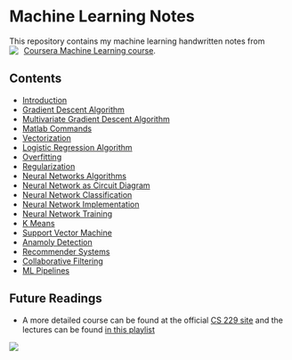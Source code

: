 # Machine Learning Notes
This repository contains my machine learning handwritten notes from [Coursera Machine Learning course](https://www.coursera.org/learn/machine-learning).
<img src="https://qph.fs.quoracdn.net/main-qimg-1461a07bf1a2959fca2586a8af26b190"
     style="float: left; margin-right: 10px;" />
     
## Contents
- [Introduction](https://github.com/akshaybahadur21/ml-notes/blob/master/notes_md/intro.md)
- [Gradient Descent Algorithm](https://github.com/akshaybahadur21/ml-notes/blob/master/notes_md/gradient_descent.md)
- [Multivariate Gradient Descent Algorithm](https://github.com/akshaybahadur21/ml-notes/blob/master/notes_md/multivaraite_gradient_descent.md)
- [Matlab Commands](https://github.com/akshaybahadur21/ml-notes/blob/master/notes_md/matlab_commands.md)
- [Vectorization](https://github.com/akshaybahadur21/ml-notes/blob/master/notes_md/vectorization.md)
- [Logistic Regression Algorithm](https://github.com/akshaybahadur21/ml-notes/blob/master/notes_md/logistic_regression.md)
- [Overfitting](https://github.com/akshaybahadur21/ml-notes/blob/master/notes_md/overfitting.md)
- [Regularization](https://github.com/akshaybahadur21/ml-notes/blob/master/notes_md/regularization.md)
- [Neural Networks Algorithms](https://github.com/akshaybahadur21/ml-notes/blob/master/notes_md/neural_networks.md)
- [Neural Network as Circuit Diagram](https://github.com/akshaybahadur21/ml-notes/blob/master/notes_md/network_diagram.md)
- [Neural Network Classification](https://github.com/akshaybahadur21/ml-notes/blob/master/notes_md/neural_network_classification.md)
- [Neural Network Implementation](https://github.com/akshaybahadur21/ml-notes/blob/master/notes_md/neural_network_implementation.md)
- [Neural Network Training](https://github.com/akshaybahadur21/ml-notes/blob/master/notes_md/neural_network_training.md)
- [K Means](https://github.com/akshaybahadur21/ml-notes/blob/master/notes_md/k-means.md)
- [Support Vector Machine](https://github.com/akshaybahadur21/ml-notes/blob/master/notes_md/svm.md)
- [Anamoly Detection](https://github.com/akshaybahadur21/ml-notes/blob/master/notes_md/anamoly-detection.md)
- [Recommender Systems](https://github.com/akshaybahadur21/ml-notes/blob/master/notes_md/recommender_systems.md)
- [Collaborative Filtering](https://github.com/akshaybahadur21/ml-notes/blob/master/notes_md/collaborative_filtering.md)
- [ML Pipelines](https://github.com/akshaybahadur21/ml-notes/blob/master/notes_md/ml_with_large_data_and_building_pipelines.md)

## Future Readings
- A more detailed course can be found at the official [CS 229 site](http://cs229.stanford.edu/) and the lectures can be found [in this playlist](https://www.youtube.com/watch?v=UzxYlbK2c7E&list=PLA89DCFA6ADACE599)

<img src="https://static.wixstatic.com/media/903056_f2b2a1cf13d74d3e8d41e7c6c209c5d5~mv2.png"
     style="float: left; margin-right: 10px;" />
